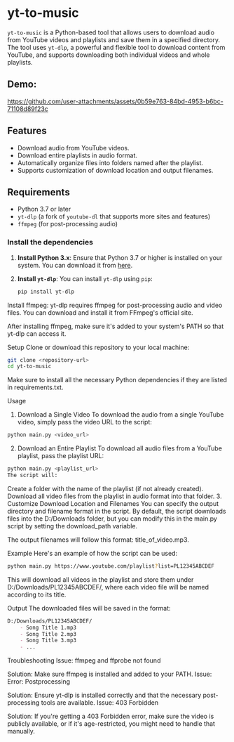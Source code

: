 # yt-to-music

`yt-to-music` is a Python-based tool that allows users to download audio from YouTube videos and playlists and save them in a specified directory. The tool uses `yt-dlp`, a powerful and flexible tool to download content from YouTube, and supports downloading both individual videos and whole playlists.

## Demo:

https://github.com/user-attachments/assets/0b59e763-84bd-4953-b6bc-71108d89f23c



## Features

- Download audio from YouTube videos.
- Download entire playlists in audio format.
- Automatically organize files into folders named after the playlist.
- Supports customization of download location and output filenames.

## Requirements

- Python 3.7 or later
- `yt-dlp` (a fork of `youtube-dl` that supports more sites and features)
- `ffmpeg` (for post-processing audio)
  
### Install the dependencies

1. **Install Python 3.x**:
   Ensure that Python 3.7 or higher is installed on your system. You can download it from [here](https://www.python.org/downloads/).

2. **Install `yt-dlp`**:
   You can install `yt-dlp` using `pip`:
   ```bash
   pip install yt-dlp
   
Install ffmpeg: yt-dlp requires ffmpeg for post-processing audio and video files. You can download and install it from FFmpeg's official site.

After installing ffmpeg, make sure it's added to your system's PATH so that yt-dlp can access it.

Setup
Clone or download this repository to your local machine:
```bash
git clone <repository-url>
cd yt-to-music
```

Make sure to install all the necessary Python dependencies if they are listed in requirements.txt.

Usage
1. Download a Single Video
To download the audio from a single YouTube video, simply pass the video URL to the script:

```bash
python main.py <video_url>
```
2. Download an Entire Playlist
To download all audio files from a YouTube playlist, pass the playlist URL:

```bash
python main.py <playlist_url>
The script will:
```
Create a folder with the name of the playlist (if not already created).
Download all video files from the playlist in audio format into that folder.
3. Customize Download Location and Filenames
You can specify the output directory and filename format in the script. By default, the script downloads files into the D:/Downloads folder, but you can modify this in the main.py script by setting the download_path variable.

The output filenames will follow this format: title_of_video.mp3.

Example
Here's an example of how the script can be used:

```bash
python main.py https://www.youtube.com/playlist?list=PL12345ABCDEF
```
This will download all videos in the playlist and store them under D:/Downloads/PL12345ABCDEF/, where each video file will be named according to its title.

Output
The downloaded files will be saved in the format:
```markdown
D:/Downloads/PL12345ABCDEF/
    - Song Title 1.mp3
    - Song Title 2.mp3
    - Song Title 3.mp3
    - ...
```
Troubleshooting
Issue: ffmpeg and ffprobe not found

Solution: Make sure ffmpeg is installed and added to your PATH.
Issue: Error: Postprocessing

Solution: Ensure yt-dlp is installed correctly and that the necessary post-processing tools are available.
Issue: 403 Forbidden

Solution: If you're getting a 403 Forbidden error, make sure the video is publicly available, or if it's age-restricted, you might need to handle that manually.
